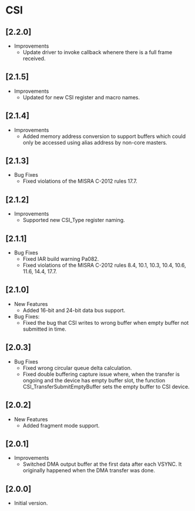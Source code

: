 # CSI

## [2.2.0]

- Improvements
  - Update driver to invoke callback whenere there is a full frame received.

## [2.1.5]

- Improvements
  - Updated for new CSI register and macro names.

## [2.1.4]

- Improvements
  - Added memory address conversion to support buffers which could only be
    accessed using alias address by non-core masters.

## [2.1.3]

- Bug Fixes
  - Fixed violations of the MISRA C-2012 rules 17.7.

## [2.1.2]

- Improvements
  - Supported new CSI_Type register naming.

## [2.1.1]

- Bug Fixes
  - Fixed IAR build warning Pa082.
  - Fixed violations of the MISRA C-2012 rules 8.4, 10.1, 10.3, 10.4, 10.6,
    11.6, 14.4, 17.7.

## [2.1.0]

- New Features
  - Added 16-bit and 24-bit data bus support.
- Bug Fixes:
  - Fixed the bug that CSI writes to wrong buffer when empty buffer
    not submitted in time.

## [2.0.3]

- Bug Fixes
  - Fixed wrong circular queue delta calculation.
  - Fixed double buffering capture issue where, when the transfer is ongoing
    and the device has empty buffer slot, the function
    CSI_TransferSubmitEmptyBuffer sets the empty buffer to CSI device.

## [2.0.2]

- New Features
  - Added fragment mode support.

## [2.0.1]

- Improvements
  - Switched DMA output buffer at the first data after each VSYNC.
    It originally happened when the DMA transfer was done.

## [2.0.0]

- Initial version.
